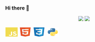 ### Hi there 👋

<!--
**KDashMax/KDashMax** is a ✨ _special_ ✨ repository because its `README.md` (this file) appears on your GitHub profile.

Here are some ideas to get you started:

- 🔭 I’m currently working on ...
- 🌱 I’m currently learning ...
- 👯 I’m looking to collaborate on ...
- 🤔 I’m looking for help with ...
- 💬 Ask me about ...
- 📫 How to reach me: ...
- 😄 Pronouns: ...
- ⚡ Fun fact: ...
-->
<div align="center">
  <img height="180em" src="https://github-readme-stats.vercel.app/api?username=KDashMax&show_icons=true&theme=radical&include_all_comits=true&count_private=true"/>
    <img height="180em" src="https://github-readme-stats.vercel.app/api/top-langs/?username=KDashMax&layout=compact&langs_count=7&theme=radical"/>
</div>

<div style="display: inline_block"><br>
  <img align="center" height="30" width="40" src="https://raw.githubusercontent.com/devicons/devicon/master/icons/javascript/javascript-plain.svg">
  <img align="center" height="30" width="40" src="https://raw.githubusercontent.com/devicons/devicon/master/icons/html5/html5-original.svg">
  <img align="center" height="30" width="40" src="https://raw.githubusercontent.com/devicons/devicon/master/icons/css3/css3-original.svg">
  <img align="center" height="30" width="40" src="https://raw.githubusercontent.com/devicons/devicon/master/icons/python/python-original.svg">
  
</div>

##

<div> 
   <!---
  <a href="https://www.youtube.com/" target="_blank"><img src="https://img.shields.io/badge/YouTube-FF0000?style=for-the-badge&logo=youtube&logoColor=white" target="_blank">
  </a>
  
  <a href="#" target="_blank"><img src="https://img.shields.io/badge/-Instagram-%23E4405F?style=for-the-badge&logo=instagram&logoColor=white" target="_blank">
  </a>
 	<a href="#" target="_blank"><img src="https://img.shields.io/badge/Twitch-9146FF?style=for-the-badge&logo=twitch&logoColor=white" target="_blank">
  </a>
 <a href="#" target="_blank"><img src="https://img.shields.io/badge/Discord-7289DA?style=for-the-badge&logo=discord&logoColor=white" target="_blank">
 </a> 
  <a href = "mailto:#"><img src="https://img.shields.io/badge/-Gmail-%23333?style=for-the-badge&logo=gmail&logoColor=white" target="_blank">
  </a>

 --->
 <!---
  ![Snake animation](https://github.com/rafaballerini/rafaballerini/blob/output/github-contribution-grid-snake.svg)
 --->
</div>
